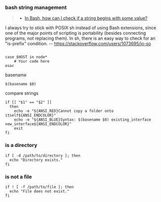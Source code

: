 ### bash string management
>- [In Bash, how can I check if a string begins with some value?](https://stackoverflow.com/questions/2172352/in-bash-how-can-i-check-if-a-string-begins-with-some-value)

I always try to stick with POSIX sh instead of using Bash extensions, since one of the major points of scripting is portability (besides connecting programs, not replacing them). In sh, there is an easy way to check for an "is-prefix" condition. -- https://stackoverflow.com/users/1073695/jo-so

```

case $HOST in node*
    # Your code here
esac

```

basename
```
$(basename $0)
```

compare strings
```
if [[ "$1" == "$2" ]]
  then
    echo -e "${ANSI_RED}Cannot copy a folder onto itself${ANSI_ENDCOLOR}"
    echo -e "${ANSI_BLUE}Syntax: $(basename $0) existing_interface new_interface${ANSI_ENDCOLOR}"
    exit
fi
```

### is a directory
```
if [ -d /path/to/directory ]; then
  echo "Directory exists."
fi

```

### is not a file
```
if ! [ -f /path/to/file ]; then
  echo "File does not exist."
fi
```